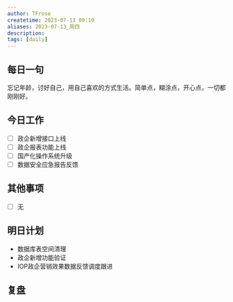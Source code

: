 ```yaml
---
author: TFrose
createtime: 2023-07-13 09:19
aliases: 2023-07-13_周四
description:
tags: [daily]
---
```


## 每日一句
忘记年龄，讨好自己，用自己喜欢的方式生活。简单点，糊涂点，开心点，一切都刚刚好。

## 今日工作
- [ ] 政企新增接口上线
- [ ] 政企报表功能上线
- [ ] 国产化操作系统升级
- [ ] 数据安全应急报告反馈

## 其他事项
- [ ] 无

## 明日计划
- 数据库表空间清理
- 政企新增功能验证
- IOP政企营销效果数据反馈调度跟进

## 复盘

